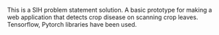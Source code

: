 This is a SIH problem statement solution. A basic prototype for making a web application that detects crop disease on scanning crop leaves. Tensorflow, Pytorch libraries have been used. 
